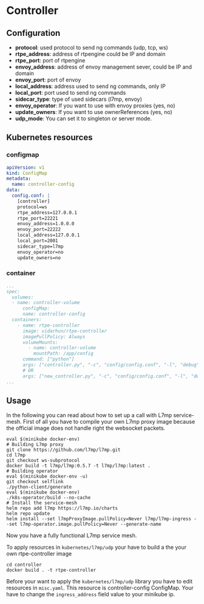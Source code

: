 # Controller

## Configuration

- **protocol**: used protocol to send ng commands (udp, tcp, ws)
- **rtpe_address**: address of rtpengine could be IP and domain
- **rtpe_port**: port of rtpengine
- **envoy_address**: address of envoy management sever, could be IP and domain
- **envoy_port**: port of envoy
- **local_address**: address used to send ng commands, only IP
- **local_port**: port used to send ng commands
- **sidecar_type**: type of used sidecars (l7mp, envoy)
- **envoy_operator**: If you want to use with envoy proxies (yes, no)
- **update_owners**: If you want to use ownerReferences (yes, no)
- **udp_mode**: You can set it to singleton or server mode.

## Kubernetes resources

### configmap

```yaml
apiVersion: v1
kind: ConfigMap
metadata:
  name: controller-config
data:
  config.conf: |
    [controller]
    protocol=ws
    rtpe_address=127.0.0.1
    rtpe_port=22221
    envoy_address=1.0.0.0
    envoy_port=22222
    local_address=127.0.0.1
    local_port=2001
    sidecar_type=l7mp
    envoy_operator=no
    update_owners=no
```

### container

```yaml
...
spec:
  volumes:
  - name: controller-volume
      configMap:
      name: controller-config
  containers:
    - name: rtpe-controller
      image: vidarhun/rtpe-controller
      imagePullPolicy: Always
      volumeMounts:
        - name: controller-volume
          mountPath: /app/config
      command: ["python"]
      args: ["controller.py", "-c", "config/config.conf", "-l", "debug"]
      # OR 
      args: ["new_controller.py", "-c", "config/config.conf", "-l", "debug"]
...
```

## Usage

In the following you can read about how to set up a call with L7mp service-mesh. 
First of all you have to compile your own L7mp proxy image because the official image
does not handle right the websocket packets.

```
eval $(minikube docker-env)
# Building L7mp proxy
git clone https://github.com/l7mp/l7mp.git
cd l7mp
git checkout ws-subprotocol
docker build -t l7mp/l7mp:0.5.7 -t l7mp/l7mp:latest .
# Building operator
eval $(minikube docker-env -u)
git checkout selflink
./python-client/generate
eval $(minikube docker-env)
./k8s-operator/build --no-cache
# Install the service-mesh
helm repo add l7mp https://l7mp.io/charts
helm repo update
helm install --set l7mpProxyImage.pullPolicy=Never l7mp/l7mp-ingress --set l7mp-operator.image.pullPolicy=Never --generate-name
```

Now you have a fully functional L7mp service mesh. 

To apply resources in `kubernetes/l7mp/udp` your have to build a the your own rtpe-controller image

```
cd controller
docker build . -t rtpe-controller
```

Before your want to apply the `kubernetes/l7mp/udp` library you have to edit resources in 
`misc.yaml`. This resource is controller-config ConfigMap. Your have to change the 
`ingress_address` field value to your minikube ip.